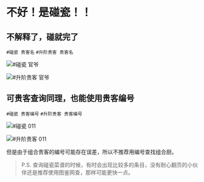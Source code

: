 # 不好！是碰瓷！！

## 不解释了，碰就完了

`#碰瓷 贵客名` `#升阶贵客 贵客名`

![#碰瓷 官爷]()

![#升阶贵客 官爷]()

## 可贵客查询同理，也能使用贵客编号

`#碰瓷 贵客编号` `#升阶贵客 贵客编号`

![#碰瓷 011]()

![#升阶贵客 011]()

但是由于组合贵客的编号可能存在误差，所以不推荐用编号查找组合厨。

> P.S. 查询碰瓷菜谱的时候，有时会出现比较多的条目，没有耐心翻页的小伙伴还是推荐使用图鉴网查，那样可能更快一点。